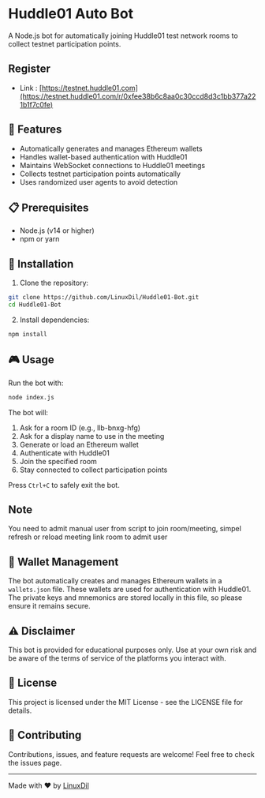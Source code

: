 # Huddle01 Auto Bot

A Node.js bot for automatically joining Huddle01 test network rooms to collect testnet participation points.

## Register

- Link : [https://testnet.huddle01.com](https://testnet.huddle01.com/r/0xfee38b6c8aa0c30ccd8d3c1bb377a221b1f7c0fe)

## 🚀 Features

- Automatically generates and manages Ethereum wallets
- Handles wallet-based authentication with Huddle01
- Maintains WebSocket connections to Huddle01 meetings
- Collects testnet participation points automatically
- Uses randomized user agents to avoid detection

## 📋 Prerequisites

- Node.js (v14 or higher)
- npm or yarn

## 🔧 Installation

1. Clone the repository:
```bash
git clone https://github.com/LinuxDil/Huddle01-Bot.git
cd Huddle01-Bot
```

2. Install dependencies:
```bash
npm install
```

## 🎮 Usage

Run the bot with:
```bash
node index.js
```

The bot will:
1. Ask for a room ID (e.g., llb-bnxg-hfg)
2. Ask for a display name to use in the meeting
3. Generate or load an Ethereum wallet
4. Authenticate with Huddle01
5. Join the specified room
6. Stay connected to collect participation points

Press `Ctrl+C` to safely exit the bot.

## Note

You need to admit manual user from script to join room/meeting, simpel refresh or reload meeting link room to admit user

## 💾 Wallet Management

The bot automatically creates and manages Ethereum wallets in a `wallets.json` file. These wallets are used for authentication with Huddle01. The private keys and mnemonics are stored locally in this file, so please ensure it remains secure.

## ⚠️ Disclaimer

This bot is provided for educational purposes only. Use at your own risk and be aware of the terms of service of the platforms you interact with.

## 📄 License

This project is licensed under the MIT License - see the LICENSE file for details.

## 🤝 Contributing

Contributions, issues, and feature requests are welcome! Feel free to check the issues page.

---

Made with ❤️ by [LinuxDil](https://github.com/LinuxDil/Huddle01-Bot/)
